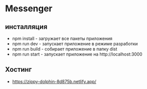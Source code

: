 # Messenger

## инсталляция
* npm install - загружает все пакеты приложения
* npm run dev - запускает приложение в режиме разработки
* npm run build - собирает приложение в папку dist
* npm run start - запускает приложение на http://localhost:3000

## Хостинг
* https://zippy-dolphin-8d875b.netlify.app/